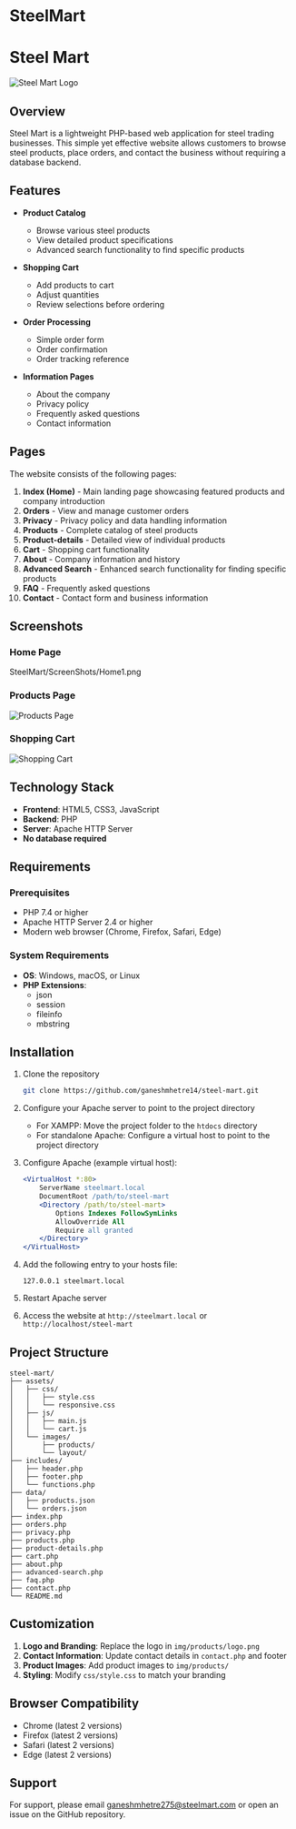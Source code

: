 # SteelMart

# Steel Mart

![Steel Mart Logo](/api/placeholder/800/200)

## Overview

Steel Mart is a lightweight PHP-based web application for steel trading businesses. This simple yet effective website allows customers to browse steel products, place orders, and contact the business without requiring a database backend.

## Features

- **Product Catalog**
  - Browse various steel products
  - View detailed product specifications
  - Advanced search functionality to find specific products

- **Shopping Cart**
  - Add products to cart
  - Adjust quantities
  - Review selections before ordering

- **Order Processing**
  - Simple order form
  - Order confirmation
  - Order tracking reference

- **Information Pages**
  - About the company
  - Privacy policy
  - Frequently asked questions
  - Contact information

## Pages

The website consists of the following pages:

1. **Index (Home)** - Main landing page showcasing featured products and company introduction
2. **Orders** - View and manage customer orders
3. **Privacy** - Privacy policy and data handling information
4. **Products** - Complete catalog of steel products
5. **Product-details** - Detailed view of individual products
6. **Cart** - Shopping cart functionality
7. **About** - Company information and history
8. **Advanced Search** - Enhanced search functionality for finding specific products
9. **FAQ** - Frequently asked questions
10. **Contact** - Contact form and business information

## Screenshots

### Home Page
SteelMart/ScreenShots/Home1.png
### Products Page
![Products Page](/api/placeholder/800/450)

### Shopping Cart
![Shopping Cart](/api/placeholder/800/450)

## Technology Stack

- **Frontend**: HTML5, CSS3, JavaScript
- **Backend**: PHP
- **Server**: Apache HTTP Server
- **No database required**

## Requirements

### Prerequisites
- PHP 7.4 or higher
- Apache HTTP Server 2.4 or higher
- Modern web browser (Chrome, Firefox, Safari, Edge)

### System Requirements
- **OS**: Windows, macOS, or Linux
- **PHP Extensions**: 
  - json
  - session
  - fileinfo
  - mbstring

## Installation

1. Clone the repository
   ```bash
   git clone https://github.com/ganeshmhetre14/steel-mart.git
   ```

2. Configure your Apache server to point to the project directory
   - For XAMPP: Move the project folder to the `htdocs` directory
   - For standalone Apache: Configure a virtual host to point to the project directory

3. Configure Apache (example virtual host):
   ```apache
   <VirtualHost *:80>
       ServerName steelmart.local
       DocumentRoot /path/to/steel-mart
       <Directory /path/to/steel-mart>
           Options Indexes FollowSymLinks
           AllowOverride All
           Require all granted
       </Directory>
   </VirtualHost>
   ```

4. Add the following entry to your hosts file:
   ```
   127.0.0.1 steelmart.local
   ```

5. Restart Apache server

6. Access the website at `http://steelmart.local` or `http://localhost/steel-mart`

## Project Structure

```
steel-mart/
├── assets/
│   ├── css/
│   │   ├── style.css
│   │   └── responsive.css
│   ├── js/
│   │   ├── main.js
│   │   └── cart.js
│   └── images/
│       ├── products/
│       └── layout/
├── includes/
│   ├── header.php
│   ├── footer.php
│   └── functions.php
├── data/
│   ├── products.json
│   └── orders.json
├── index.php
├── orders.php
├── privacy.php
├── products.php
├── product-details.php
├── cart.php
├── about.php
├── advanced-search.php
├── faq.php
├── contact.php
└── README.md
```


## Customization

1. **Logo and Branding**: Replace the logo in `img/products/logo.png`
2. **Contact Information**: Update contact details in `contact.php` and footer
3. **Product Images**: Add product images to `img/products/`
4. **Styling**: Modify `css/style.css` to match your branding


## Browser Compatibility

- Chrome (latest 2 versions)
- Firefox (latest 2 versions)
- Safari (latest 2 versions)
- Edge (latest 2 versions)



## Support

For support, please email ganeshmhetre275@steelmart.com or open an issue on the GitHub repository.
